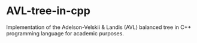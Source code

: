 # AVL-tree-in-cpp
Implementation of the Adelson-Velskii &amp; Landis (AVL) balanced tree in C++ programming language for academic purposes. 

